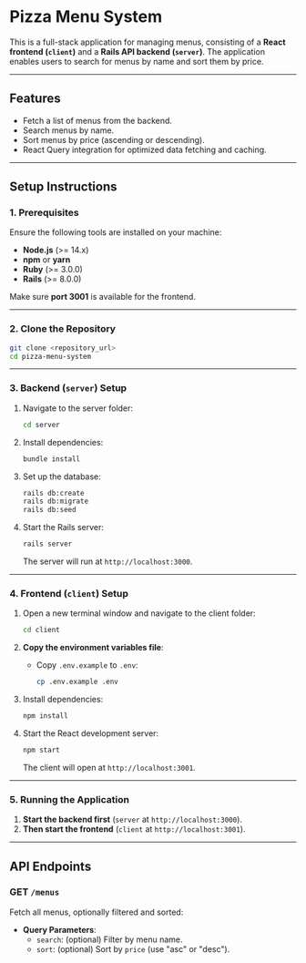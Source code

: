 # **Pizza Menu System**

This is a full-stack application for managing menus, consisting of a **React frontend (`client`)** and a **Rails API backend (`server`)**. The application enables users to search for menus by name and sort them by price.

---

## **Features**

- Fetch a list of menus from the backend.
- Search menus by name.
- Sort menus by price (ascending or descending).
- React Query integration for optimized data fetching and caching.

---

## **Setup Instructions**

### **1. Prerequisites**

Ensure the following tools are installed on your machine:

- **Node.js** (>= 14.x)
- **npm** or **yarn**
- **Ruby** (>= 3.0.0)
- **Rails** (>= 8.0.0)

Make sure **port 3001** is available for the frontend.

---

### **2. Clone the Repository**

```bash
git clone <repository_url>
cd pizza-menu-system
```

---

### **3. Backend (`server`) Setup**

1. Navigate to the server folder:

   ```bash
   cd server
   ```

2. Install dependencies:

   ```bash
   bundle install
   ```

3. Set up the database:

   ```bash
   rails db:create
   rails db:migrate
   rails db:seed
   ```

4. Start the Rails server:
   ```bash
   rails server
   ```
   The server will run at `http://localhost:3000`.

---

### **4. Frontend (`client`) Setup**

1. Open a new terminal window and navigate to the client folder:

   ```bash
   cd client
   ```

2. **Copy the environment variables file**:

   - Copy `.env.example` to `.env`:
     ```bash
     cp .env.example .env
     ```

3. Install dependencies:

   ```bash
   npm install
   ```

4. Start the React development server:
   ```bash
   npm start
   ```
   The client will open at `http://localhost:3001`.

---

### **5. Running the Application**

1. **Start the backend first** (`server` at `http://localhost:3000`).
2. **Then start the frontend** (`client` at `http://localhost:3001`).

---

## **API Endpoints**

### **GET `/menus`**

Fetch all menus, optionally filtered and sorted:

- **Query Parameters**:
  - `search`: (optional) Filter by menu name.
  - `sort`: (optional) Sort by `price` (use "asc" or "desc").
